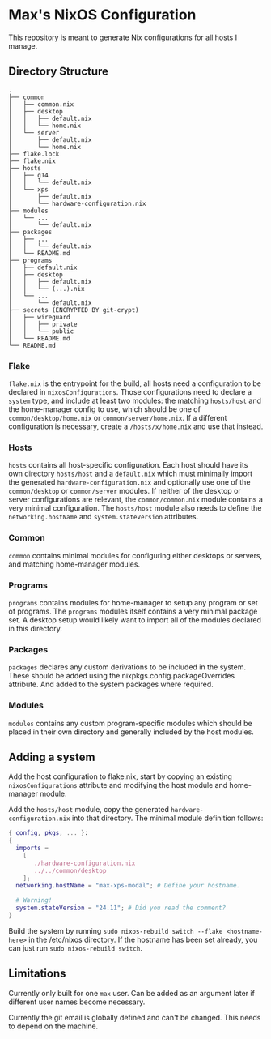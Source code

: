 # Max's NixOS Configuration

This repository is meant to generate Nix configurations for all hosts I manage.

## Directory Structure

```
.
├── common
│   ├── common.nix
│   ├── desktop
│   │   ├── default.nix
│   │   └── home.nix
│   └── server
│       ├── default.nix
│       └── home.nix
├── flake.lock
├── flake.nix
├── hosts
│   ├── g14
│   │   └── default.nix
│   └── xps
│       ├── default.nix
│       └── hardware-configuration.nix
├── modules
│   └── ...
│       └── default.nix
├── packages
│   ├── ...
│   │   └── default.nix
│   └── README.md
├── programs
│   ├── default.nix
│   ├── desktop
│   │   ├── default.nix
│   │   └── (...).nix
│   └── ...
│       └── default.nix
├── secrets (ENCRYPTED BY git-crypt)
│   ├── wireguard
│   │   ├── private
│   │   └── public
│   └── README.md
└── README.md
```

### Flake

`flake.nix` is the entrypoint for the build, all hosts need a configuration to be declared in `nixosConfigurations`. Those configurations need to declare a `system` type, and include at least two modules: the matching `hosts/host` and the home-manager config to use, which should be one of `common/desktop/home.nix` or `common/server/home.nix`. If a different configuration is necessary, create a `/hosts/x/home.nix` and use that instead. 

### Hosts

`hosts` contains all host-specific configuration. Each host should have its own directory `hosts/host` and a `default.nix` which must minimally import the generated `hardware-configuration.nix` and optionally use one of the `common/desktop` or `common/server` modules. If neither of the desktop or server configurations are relevant, the `common/common.nix` module contains a very minimal configuration.
The `hosts/host` module also needs to define the `networking.hostName` and `system.stateVersion` attributes.

### Common

`common` contains minimal modules for configuring either desktops or servers, and matching home-manager modules.

### Programs

`programs` contains modules for home-manager to setup any program or set of programs. The `programs` modules itself contains a very minimal package set. A desktop setup would likely want to import all of the modules declared in this directory.

### Packages

`packages` declares any custom derivations to be included in the system. These should be added using the nixpkgs.config.packageOverrides attribute. And added to the system packages where required.

### Modules

`modules` contains any custom program-specific modules which should be placed in their own directory and generally included by the host modules.

## Adding a system

Add the host configuration to flake.nix, start by copying an existing `nixosConfigurations` attribute and modifying the host module and home-manager module.

Add the `hosts/host` module, copy the generated `hardware-configuration.nix` into that directory. The minimal module definition follows:

```nix
{ config, pkgs, ... }:
{
  imports =
    [ 
       ./hardware-configuration.nix
       ../../common/desktop
    ];
  networking.hostName = "max-xps-modal"; # Define your hostname.

  # Warning!
  system.stateVersion = "24.11"; # Did you read the comment?
}
```

Build the system by running `sudo nixos-rebuild switch --flake <hostname-here>` in the /etc/nixos directory. If the hostname has been set already, you can just run `sudo nixos-rebuild switch`.

## Limitations

Currently only built for one `max` user. Can be added as an argument later if different user names become necessary.

Currently the git email is globally defined and can't be changed. This needs to depend on the machine.

